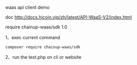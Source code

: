 waas api client demo

doc http://docs.hicoin.vip/zh/latest/API-WaaS-V2/index.html

require chainup-waas/sdk 1.0

1、exec current command 

`composer require chainup-waas/sdk`

2、run the test.php on cli or website
